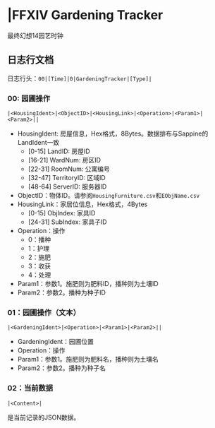 # |FFXIV Gardening Tracker

最终幻想14园艺时钟

## 日志行文档

日志行头：`00|[Time]|0|GardeningTracker|[Type]|`

### 00: 园圃操作

```
|<HousingIdent>|<ObjectID>|<HousingLink>|<Operation>|<Param1>|<Param2>||
```

- HousingIdent: 房屋信息，Hex格式，8Bytes。数据排布与Sappine的LandIdent一致
  - [0-15] LandID: 房屋ID
  - [16-21] WardNum: 房区ID
  - [22-31] RoomNum: 公寓编号
  - [32-47] TerritoryID: 区域ID
  - [48-64] ServerID: 服务器ID
- ObjectID：物体ID。请参阅`HousingFurniture.csv`和`EObjName.csv`
- HousingLink：家居位信息，Hex格式，4Bytes
  - [0-15] ObjIndex: 家具ID
  - [24-31] SubIndex: 家具子ID
- Operation：操作
  - 0：播种
  - 1：护理
  - 2：施肥
  - 3：收获
  - 4：处理
- Param1：参数1。施肥则为肥料ID，播种则为土壤ID
- Param2：参数2。播种为种子ID

### 01：园圃操作（文本）

```
|<GardeningIdent>|<Operation>|<Param1>|<Param2>||
```

- GardeningIdent：园圃位置
- Operation：操作
- Param1：参数1。施肥则为肥料名，播种则为土壤名
- Param2：参数2。播种为种子名

### 02：当前数据

```
|<Content>|
```

是当前记录的JSON数据。